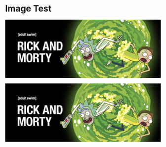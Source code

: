 # Image Test

![Image Alt](images/rm.jpg "Image Title")

<img src="images/rm.jpg" alt="Image alt" title="Image title"/>
